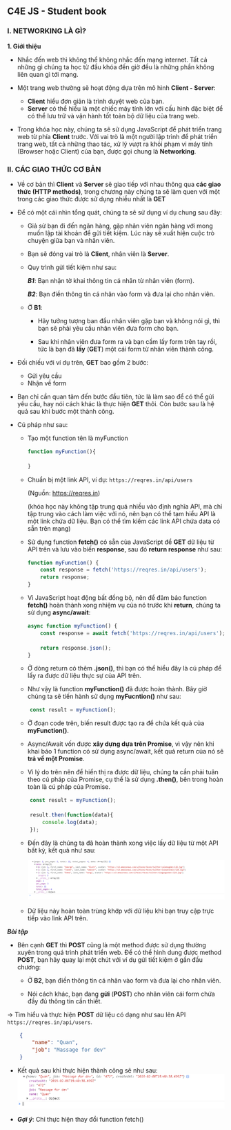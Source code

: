 ## C4E JS - Student book

### I. NETWORKING LÀ GÌ?
**1. Giới thiệu**

-   Nhắc đến web thì không thể không nhắc đến mạng internet. Tất cả những gì chúng ta học từ đầu khóa đến giờ đều là những phần không liên quan gì tới mạng.

-   Một trang web thường sẽ hoạt động dựa trên mô hình **Client - Server**:
    -   **Client** hiểu đơn giản là trình duyệt web của bạn.
    -   **Server** có thể hiểu là một chiếc máy tính lớn với cấu hình đặc biệt để có thể lưu trữ và vận hành tốt toàn bộ dữ liệu của trang web.

-   Trong khóa học này, chúng ta sẽ sử dụng JavaScript để phát triển trang web từ phía **Client** trước. Với vai trò là một người lập trình để phát triển trang web, tất cả những thao tác, xử lý vượt ra khỏi phạm vi máy tính (Browser hoặc Client) của bạn, được gọi chung là **Networking**.

### II. CÁC GIAO THỨC CƠ BẢN

-   Về cơ bản thì **Client** và **Server** sẽ giao tiếp với nhau thông qua **các giao thức (HTTP methods)**, trong chương này chúng ta sẽ làm quen với một trong các giao thức được sử dụng nhiều nhất là **GET**

-   Để có một cái nhìn tổng quát, chúng ta sẽ sử dụng ví dụ chung sau đây:

    -   Giả sử bạn đi đến ngân hàng, gặp nhân viên ngân hàng với mong muốn lập tài khoản để gửi tiết kiệm. Lúc này sẽ xuất hiện cuộc trò chuyện giữa bạn và nhân viên.

    -   Bạn sẽ đóng vai trò là **Client**, nhân viên là **Server**.

    -   Quy trình gửi tiết kiệm như sau:

        ***B1***: Bạn nhận tờ khai thông tin cá nhân từ nhân viên (form).

        ***B2***: Bạn điền thông tin cá nhân vào form và đưa lại cho nhân viên.

    -   Ở **B1**:
        -   Hãy tưởng tượng ban đầu nhân viên gặp bạn và không nói gì, thì bạn sẽ phải yêu cầu nhân viên đưa form cho bạn. 

        -   Sau khi nhân viên đưa form ra và bạn cầm lấy form trên tay rồi, tức là bạn đã **lấy** (**GET**) một cái form từ nhân viên thành công.

-   Đối chiếu với ví dụ trên, **GET** bao gồm 2 bước:
    -   Gửi yêu cầu
    -   Nhận về form

-   Bạn chỉ cần quan tâm đến bước đầu tiên, tức là làm sao để có thể gửi yêu cầu, hay nói cách khác là thực hiện **GET** thôi. Còn bước sau là hệ quả sau khi bước một thành công.

-   Cú pháp như sau:
    -   Tạo một function tên là myFunction
        ```js
        function myFunction(){
            
        }
        ```

    -   Chuẩn bị một link API, ví dụ: `https://reqres.in/api/users`
    
        (Nguồn: https://reqres.in) 
        
        (khóa học này không tập trung quá nhiều vào định nghĩa API, mà chỉ tập trung vào cách làm việc với nó, nên bạn có thể tạm hiểu API là một link chứa dữ liệu. Bạn có thể tìm kiếm các link API chứa data có sẵn trên mạng)

    -   Sử dụng function **fetch()** có sẵn của JavaScript để **GET** dữ liệu từ API trên và lưu vào biến **response**, sau đó **return response** như sau:

        ```js
        function myFunction() {
            const response = fetch('https://reqres.in/api/users');
            return response;
        }       
        ```

    -   Vì JavaScript hoạt động bất đồng bộ, nên để đảm bảo function **fetch()** hoàn thành xong nhiệm vụ của nó trước khi **return**, chúng ta sử dụng **async/await**:

        ```js
        async function myFunction() {
            const response = await fetch('https://reqres.in/api/users');

            return response.json();
        } 
        ```

    -   Ở dòng return có thêm **.json()**, thì bạn có thể hiểu đây là cú pháp để lấy ra được dữ liệu thực sự của API trên.

    -   Như vậy là function **myFunction()** đã được hoàn thành. Bây giờ chúng ta sẽ tiến hành sử dụng **myFucntion()** như sau:

    ```js
        const result = myFunction();
    ```

    -   Ở đoạn code trên, biến result được tạo ra để chứa kết quả của **myFunction()**.

    -   Async/Await vốn được **xây dựng dựa trên Promise**, vì vậy nên khi khai báo 1 function có sử dụng async/await, kết quả return của nó sẽ **trả về một Promise**.

    -   Vì lý do trên nên để hiển thị ra được dữ liệu, chúng ta cần phải tuân theo cú pháp của Promise, cụ thể là sử dụng **.then()**, bên trong hoàn toàn là cú pháp của Promise.

    ```js
        const result = myFunction();

        result.then(function(data){
            console.log(data);
        });
    ```

    -   Đến đây là chúng ta đã hoàn thành xong việc lấy dữ liệu từ một API bất kỳ, kết quả như sau:

        ![Networking-1](../images/networking/networking-1.PNG)

    -   Dữ liệu này hoàn toàn trùng khớp với dữ liệu khi bạn truy cập trực tiếp vào link API trên.

***Bài tập***
-   Bên cạnh **GET** thì **POST** cũng là một method được sử dụng thường xuyên trong quá trình phát triển web. Để có thể hình dung được method **POST**, bạn hãy quay lại một chút với ví dụ gửi tiết kiệm ở gần đầu chương:

    -   Ở **B2**, bạn điền thông tin cá nhân vào form và đưa lại cho nhân viên.

    -   Nói cách khác, bạn đang **gửi** (**POST**) cho nhân viên cái form chứa đầy đủ thông tin cần thiết.

&rarr; Tìm hiểu và thực hiện **POST** dữ liệu có dạng như sau lên API `https://reqres.in/api/users`.

```json
    {
        "name": "Quan",
        "job": "Massage for dev"       
    }
```
-   Kết quả sau khi thực hiện thành công sẽ như sau:
    ![Networking-2](../images/networking/networking-2.PNG)

-   ***Gợi ý***: Chỉ thực hiện thay đổi function fetch()